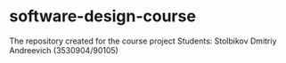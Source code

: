 # software-design-course
The repository created for the course project
Students:
Stolbikov Dmitriy Andreevich (3530904/90105)
